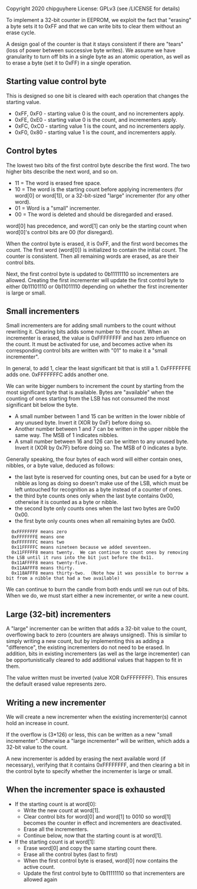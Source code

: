 Copyright 2020 chipguyhere
License: GPLv3 (see /LICENSE for details)

To implement a 32-bit counter in EEPROM, we exploit the fact that "erasing" a byte sets it to 0xFF and that we can write bits
to clear them without an erase cycle.


A design goal of the counter is that it stays consistent if there are "tears" (loss of power between successive byte writes).
We assume we have granularity to turn off bits in a single byte as an atomic operation,
as well as to erase a byte (set it to 0xFF) in a single operation.

## Starting value control byte
This is designed so one bit is cleared with each operation that changes the starting value.
* 0xFF, 0xF0 - starting value 0 is the count, and no incrementers apply.
* 0xFE, 0xE0 - starting value 0 is the count, and incrementers apply.
* 0xFC, 0xC0 - starting value 1 is the count, and no incrementers apply.
* 0xF0, 0x80 - starting value 1 is the count, and incrementers apply.

## Control bytes

The lowest two bits of the first control byte describe the first word.  The two higher bits describe the next word, and so on.

* 11 = The word is erased free space.
* 10 = The word is the starting count before applying incrementers (for word[0] or word[1]), or a 32-bit-sized "large" incrementer (for any other word).
* 01 = Word is a "small" incrementer.
* 00 = The word is deleted and should be disregarded and erased.

word[0] has precedence, and word[1] can only be the starting count when word[0]'s control bits are 00 (for disregard).

When the control byte is erased, it is 0xFF, and the first word becomes the count.  The first word (word[0]) is initialized to contain the
initial count.  The counter is consistent.  Then all remaining words are erased, as are their control bits.

Next, the first control byte is updated to 0b11111110 so incrementers are allowed.  Creating the first incrementer will update the
first control byte to either 0b11101110 or 0b11011110 depending on whether the first incrementer is large or small.


## Small incrementers

Small incrementers are for adding small numbers to the count without rewriting it.  Clearing bits adds some number to the count.  When an incrementer is erased, the value is 0xFFFFFFFF and has zero influence on the count.  It must be activated for use, and becomes active when its corresponding control bits are written with "01" to make it a "small incrementer".

In general, to add 1, clear the least significant bit that is still a 1.  0xFFFFFFFE adds one.  0xFFFFFFFC adds another one.

We can write bigger numbers to increment the count by starting from the most significant byte that is available.  Bytes are "available" when the counting of ones starting from the LSB has not consumed the most significant bit below the byte.

* A small number between 1 and 15 can be written in the lower nibble of any unused byte.  Invert it (XOR by 0xF) before doing so.
* Another number between 1 and 7 can be written in the upper nibble the same way.  The MSB of 1 indicates nibbles.
* A small number between 16 and 126 can be written to any unused byte.  Invert it (XOR by 0x7F) before doing so.  The MSB of 0 indicates a byte.

Generally speaking, the four bytes of each word will either contain ones, nibbles, or a byte value, deduced as follows:
* the last byte is reserved for counting ones, but can be used for a byte or nibble as long as doing so doesn't make use of the LSB, which must
be left untouched for recognition as a byte instead of a counter of ones.
* the third byte counts ones only when the last byte contains 0x00, otherwise it is counted as a byte or nibble.
* the second byte only counts ones when the last two bytes are 0x00 0x00.
* the first byte only counts ones when all remaining bytes are 0x00.

```
  0xFFFFFFFF means zero
  0xFFFFFFFE means one
  0xFFFFFFFC means two
  0x11FFFFFC means nineteen because we added seventeen.
  0x11FFFFF8 means twenty.  We can continue to count ones by removing the LSB until it runs into the bit just before the 0x11.
  0x11AFFFF8 means twenty-five.
  0x11AAFFF8 means thirty.
  0x118AFFF8 means thirty-two.  (Note how it was possible to borrow a bit from a nibble that had a two available)
```

We can continue to burn the candle from both ends until we run out of bits.  When we do, we must start either a new incrementer, or write a new
count.

## Large (32-bit) incrementers

A "large" incrementer can be written that adds a 32-bit value to the count, overflowing back to zero (counters are always unsigned).  This is similar
to simply writing a new count, but by implementing this as adding a "difference", the existing incrementers do not need to be erased.  In addition, bits
in existing incrementers (as well as the large incrementer) can be opportunistically cleared to add additional values that happen to fit in them.

The value written must be inverted (value XOR 0xFFFFFFFF).  This ensures the default erased value represents zero.

## Writing a new incrementer

We will create a new incrementer when the existing incrementer(s) cannot hold an increase in count.

If the overflow is (3*126) or less, this can be written as a new "small incrementer".  Otherwise a "large incrementer" will be written,
which adds a 32-bit value to the count.

A new incrementer is added by erasing the next available word (if necessary), verifying that it contains 0xFFFFFFFF, and then clearing a bit
in the control byte to specify whether the incrementer is large or small.

## When the incrementer space is exhausted
* If the starting count is at word[0]:
  * Write the new count at word[1].
  * Clear control bits for word[0] and word[1] to 0010 so word[1] becomes the counter in effect and incrementers are deactivated.
  * Erase all the incrementers.
  * Continue below, now that the starting count is at word[1].
* If the starting count is at word[1]:
  * Erase word[0] and copy the same starting count there.
  * Erase all the control bytes (last to first) 
  * When the first control byte is erased, word[0] now contains the active count.
  * Update the first control byte to 0b11111110 so that incrementers are allowed again










